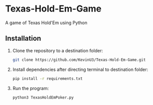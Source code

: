 # Texas-Hold-Em-Game

A game of Texas Hold'Em using Python

## Installation

1. Clone the repository to a destination folder:

   ```bash
   git clone https://github.com/KevinU3/Texas-Hold-Em-Game.git
   ```

2. Install dependencies after directing terminal to destination folder:
   ```bash
   pip install -r requirements.txt
   ```
3. Run the program:
   ```bash
   python3 TexasHoldEmPoker.py
   ```
